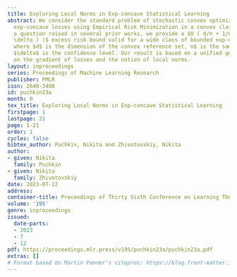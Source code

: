 ```yaml
---
title: Exploring Local Norms in Exp-concave Statistical Learning
abstract: We consider the standard problem of stochastic convex optimization with
  exp-concave losses using Empirical Risk Minimization in a convex class. Answering
  a question raised in several prior works, we provide a $O ( d/n + 1/n \log( 1 /
  \delta ) )$ excess risk bound valid for a wide class of bounded exp-concave losses,
  where $d$ is the dimension of the convex reference set, n$ is the sample size, and
  $\delta$ is the confidence level. Our result is based on a unified geometric assumption
  on the gradient of losses and the notion of local norms.
layout: inproceedings
series: Proceedings of Machine Learning Research
publisher: PMLR
issn: 2640-3498
id: puchkin23a
month: 0
tex_title: Exploring Local Norms in Exp-concave Statistical Learning
firstpage: 1
lastpage: 21
page: 1-21
order: 1
cycles: false
bibtex_author: Puchkin, Nikita and Zhivotovskiy, Nikita
author:
- given: Nikita
  family: Puchkin
- given: Nikita
  family: Zhivotovskiy
date: 2023-07-12
address: 
container-title: Proceedings of Thirty Sixth Conference on Learning Theory
volume: '195'
genre: inproceedings
issued:
  date-parts:
  - 2023
  - 7
  - 12
pdf: https://proceedings.mlr.press/v195/puchkin23a/puchkin23a.pdf
extras: []
# Format based on Martin Fenner's citeproc: https://blog.front-matter.io/posts/citeproc-yaml-for-bibliographies/
---
```


